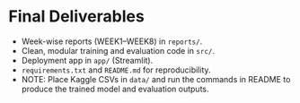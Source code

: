 # Final Deliverables

- Week-wise reports (WEEK1–WEEK8) in `reports/`.
- Clean, modular training and evaluation code in `src/`.
- Deployment app in `app/` (Streamlit).
- `requirements.txt` and `README.md` for reproducibility.
- NOTE: Place Kaggle CSVs in `data/` and run the commands in README to produce the trained model and evaluation outputs.
